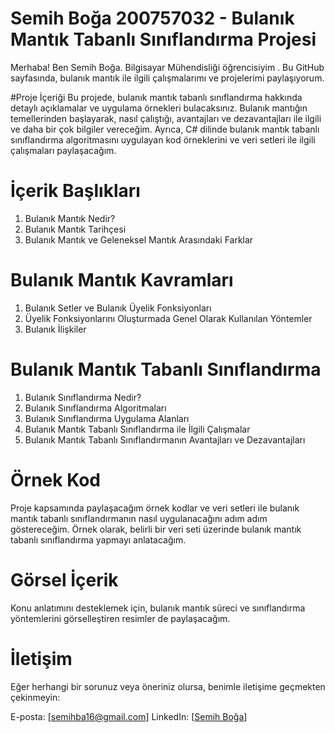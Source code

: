 # Semih Boğa 200757032 - Bulanık Mantık Tabanlı Sınıflandırma Projesi
Merhaba! Ben Semih Boğa. Bilgisayar Mühendisliği öğrencisiyim . Bu GitHub sayfasında, bulanık mantık ile ilgili çalışmalarımı ve projelerimi paylaşıyorum.

#Proje İçeriği
Bu projede, bulanık mantık tabanlı sınıflandırma hakkında detaylı açıklamalar ve uygulama örnekleri bulacaksınız. Bulanık mantığın temellerinden başlayarak, nasıl çalıştığı, avantajları ve dezavantajları ile ilgili ve daha bir çok bilgiler vereceğim. Ayrıca, C# dilinde bulanık mantık tabanlı sınıflandırma algoritmasını uygulayan kod örneklerini ve veri setleri ile ilgili çalışmaları paylaşacağım.

# İçerik Başlıkları
1. Bulanık Mantık Nedir?
2. Bulanık Mantık Tarihçesi
3. Bulanık Mantık ve Geleneksel Mantık Arasındaki Farklar
# Bulanık Mantık Kavramları
1. Bulanık Setler ve Bulanık Üyelik Fonksiyonları
2. Üyelik Fonksiyonlarını Oluşturmada Genel Olarak Kullanılan Yöntemler
3. Bulanık İlişkiler
# Bulanık Mantık Tabanlı Sınıflandırma
1. Bulanık Sınıflandırma Nedir?
2. Bulanık Sınıflandırma Algoritmaları
3. Bulanık Sınıflandırma Uygulama Alanları
4. Bulanık Mantık Tabanlı Sınıflandırma ile İlgili Çalışmalar
5. Bulanık Mantık Tabanlı Sınıflandırmanın Avantajları ve Dezavantajları
# Örnek Kod
Proje kapsamında paylaşacağım örnek kodlar ve veri setleri ile bulanık mantık tabanlı sınıflandırmanın nasıl uygulanacağını adım adım göstereceğim. Örnek olarak, belirli bir veri seti üzerinde bulanık mantık tabanlı sınıflandırma yapmayı anlatacağım.

# Görsel İçerik
Konu anlatımını desteklemek için, bulanık mantık süreci ve sınıflandırma yöntemlerini görselleştiren resimler de paylaşacağım.

# İletişim
Eğer herhangi bir sorunuz veya öneriniz olursa, benimle iletişime geçmekten çekinmeyin:

E-posta: [semihba16@gmail.com]
LinkedIn: [[Semih Boğa](https://www.linkedin.com/in/semih-bo%C4%9Fa-434692198/)]



